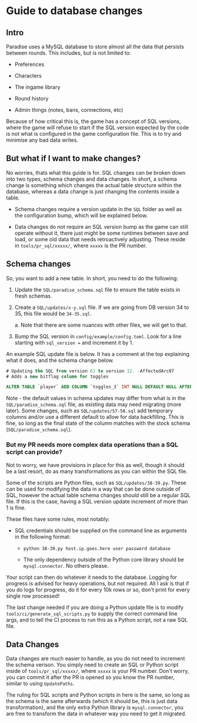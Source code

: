 # Guide to database changes

## Intro

Paradise uses a MySQL database to store almost all the data that persists
between rounds. This includes, but is not limited to:

- Preferences

- Characters

- The ingame library

- Round history

- Admin things (notes, bans, connections, etc)

Because of how critical this is, the game has a concept of SQL versions, where
the game will refuse to start if the SQL version expected by the code is not
what is configured in the game configuration file. This is to try and minimise
any bad data writes.

## But what if I want to make changes?

No worries, thats what this guide is for. SQL changes can be broken down into
two types, schema changes and data changes. In short, a schema change is
something which changes the actual table structure within the database, whereas
a data change is just changing the contents inside a table.

- Schema changes require a version update in the `SQL` folder as well as the
  configuration bump, which will be explained below.

- Data changes do not require an SQL version bump as the game can still operate
  without it, there just might be some runtimes between save and load, or some
  old data that needs retroactively adjusting. These reside in
  `tools/pr_sql/xxxxx/`, where `xxxxx` is the PR number.

## Schema changes

So, you want to add a new table. In short, you need to do the following:

1. Update the `SQL/paradise_schema.sql` file to ensure the table exists in
  fresh schemas.

2. Create a `SQL/updates/x-y.sql` file. If we are going from DB version 34 to
  35, this file would be `34-35.sql`.

    a. Note that there are some nuances with other files, we will get to that.

3. Bump the SQL version in `config/example/config.toml`. Look for a line
  starting with `sql_version =` and increment it by 1.

An example SQL update file is below. It has a comment at the top explaining
what it does, and the schema change below.

```sql
# Updating the SQL from version 61 to version 12. -AffectedArc07
# Adds a new bitflag column for toggles

ALTER TABLE `player` ADD COLUMN `toggles_3` INT NULL DEFAULT NULL AFTER `toggles_2`;
```

Note - the default values in schema updates may differ from what is in the
`SQL/paradise_schema.sql` file, as existing data may need migrating
(more later). Some changes, such as `SQL/updates/57-58.sql` add temporary
columns and/or use a different default to allow for data backfilling. This is
fine, so long as the final state of the column matches with the stock schema
(`SQL/paradise_schema.sql`).

### But my PR needs more complex data operations than a SQL script can provide?

Not to worry, we have provisions in place for this as well, though it should be
a last resort, do as many transformations as you can within the SQL file.

Some of the scripts are Python files, such as `SQL/updates/38-39.py`. These can
be used for modifying the data in a way that can be done outside of SQL,
however the actual table schema changes should still be a regular SQL file. If
this is the case, having a SQL version update increment of more than 1 is fine.

These files have some rules, most notably:

- SQL credentials should be supplied on the command line as arguments in the
  following format:

    - `python 38-39.py host.ip.goes.here user password database`

    - The only dependency outside of the Python core library should be
      `mysql.connector`. No others please.

Your script can then do whatever it needs to the database. Logging for progress
is advised for heavy operations, but not required. All I ask is that if you do
logs for progress, do it for every 10k rows or so, don't print for every single
row processed!

The last change needed if you are doing a Python update file is to modify
`tools/ci/generate_sql_scripts.py` to supply the correct command line args, and
to tell the CI process to run this as a Python script, not a raw SQL file.

## Data Changes

Data changes are much easier to handle, as you do not need to increment the
schema verison. You simply need to create an SQL or Python script inside of
`tools/pr_sql/xxxxx/`, where `xxxxx` is your PR number. Don't worry, you can
commit it after the PR is opened so you know the PR number, similar to using
`UpdatePaths`.

The ruling for SQL scripts and Python scripts in here is the same, so long as
the schema is the same afterwards (which it should be, this is just data
transformation), and the only extra Python library is `mysql.connector`, you
are free to transform the data in whatever way you need to get it migrated.
